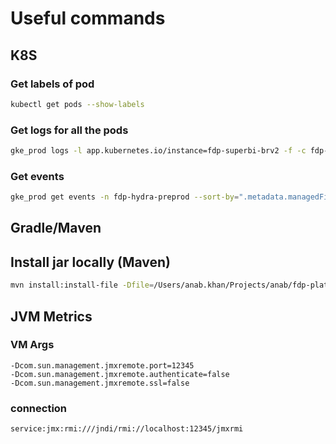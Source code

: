 # Useful commands

## K8S
### Get labels of pod

```sh
kubectl get pods --show-labels
```


### Get logs for all the pods
```sh
gke_prod logs -l app.kubernetes.io/instance=fdp-superbi-brv2 -f -c fdp-superbi-brv2 -n fdp-superbi-brv2-prod
```

### Get events
```sh
gke_prod get events -n fdp-hydra-preprod --sort-by=".metadata.managedFields[0].time"
```

## Gradle/Maven
## Install jar locally (Maven)

```sh
mvn install:install-file -Dfile=/Users/anab.khan/Projects/anab/fdp-plato-meta/meta-visualisation/build/libs/meta-visualisation-1.0-SNAPSHOT.jar -DgroupId=com.flipkart.plato.meta -DartifactId=meta-visualisation -Dversion=1.0 -Dpackaging=jar
```

## JVM Metrics
### VM Args
```
-Dcom.sun.management.jmxremote.port=12345
-Dcom.sun.management.jmxremote.authenticate=false
-Dcom.sun.management.jmxremote.ssl=false
```

### connection
```
service:jmx:rmi:///jndi/rmi://localhost:12345/jmxrmi
```
